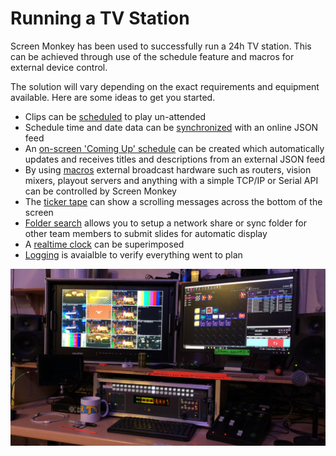 # Running a TV Station

Screen Monkey has been used to successfully run a 24h TV station. This can be achieved through use of the schedule feature and macros for external device control.

The solution will vary depending on the exact requirements and equipment available. Here are some ideas to get you started.

- Clips can be [scheduled](../reference/toolbar/schedule.md) to play un-attended
- Schedule time and date data can be [synchronized](../reference/Settings/scheduleSync.md) with an online JSON feed
- An [on-screen 'Coming Up' schedule](../reference/clipTypes/Text/TextClipObjects.md#schedule) can be created which automatically updates and receives titles and descriptions from an external JSON feed
- By using [macros](../reference/macros/Macros.md) external broadcast hardware such as routers, vision mixers, playout servers and anything with a simple TCP/IP or Serial API can be controlled by Screen Monkey
- The [ticker tape](../reference/clipTypes/TickerTapeClip.md) can show a scrolling messages across the bottom of the screen
- [Folder search](../reference/clipTypes/folderSearch.md) allows you to setup a network share or sync folder for other team members to submit slides for automatic display
- A [realtime clock](../reference/clipTypes/Text/TextClipObjects.md#datetime) can be superimposed
- [Logging](../reference/Settings/Statistics.md) is avaialble to verify everything went to plan



![](../images/smtv.JPG)